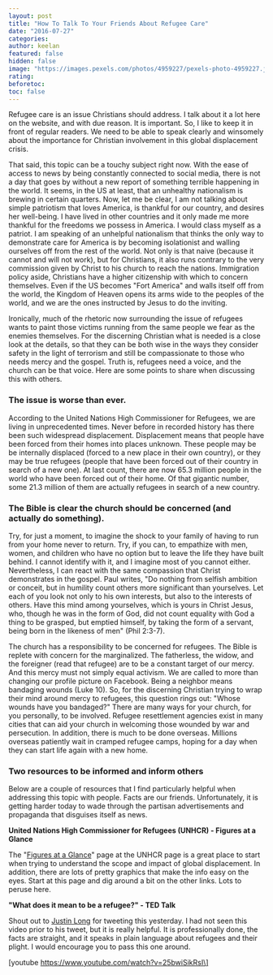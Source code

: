 ```yaml
---
layout: post
title: "How To Talk To Your Friends About Refugee Care"
date: "2016-07-27"
categories:
author: keelan
featured: false
hidden: false
image: "https://images.pexels.com/photos/4959227/pexels-photo-4959227.jpeg?auto=compress&cs=tinysrgb&w=1260&h=750&dpr=1"
rating:
beforetoc:
toc: false
---
```


Refugee care is an issue Christians should address. I talk about it a lot here on the website, and with due reason. It is important. So, I like to keep it in front of regular readers. We need to be able to speak clearly and winsomely about the importance for Christian involvement in this global displacement crisis.

That said, this topic can be a touchy subject right now. With the ease of access to news by being constantly connected to social media, there is not a day that goes by without a new report of something terrible happening in the world. It seems, in the US at least, that an unhealthy nationalism is brewing in certain quarters. Now, let me be clear, I am not talking about simple patriotism that loves America, is thankful for our country, and desires her well-being. I have lived in other countries and it only made me more thankful for the freedoms we possess in America. I would class myself as a patriot. I am speaking of an unhelpful nationalism that thinks the only way to demonstrate care for America is by becoming isolationist and walling ourselves off from the rest of the world. Not only is that naive (because it cannot and will not work), but for Christians, it also runs contrary to the very commission given by Christ to his church to reach the nations. Immigration policy aside, Christians have a higher citizenship with which to concern themselves. Even if the US becomes "Fort America" and walls itself off from the world, the Kingdom of Heaven opens its arms wide to the peoples of the world, and we are the ones instructed by Jesus to do the inviting.

Ironically, much of the rhetoric now surrounding the issue of refugees wants to paint those victims running from the same people we fear as the enemies themselves. For the discerning Christian what is needed is a close look at the details, so that they can be both wise in the ways they consider safety in the light of terrorism and still be compassionate to those who needs mercy and the gospel. Truth is, refugees need a voice, and the church can be that voice. Here are some points to share when discussing this with others.

### The issue is worse than ever.

According to the United Nations High Commissioner for Refugees, we are living in unprecedented times. Never before in recorded history has there been such widespread displacement. Displacement means that people have been forced from their homes into places unknown. These people may be be internally displaced (forced to a new place in their own country), or they may be true refugees (people that have been forced out of their country in search of a new one). At last count, there are now 65.3 million people in the world who have been forced out of their home. Of that gigantic number, some 21.3 million of them are actually refugees in search of a new country.

### The Bible is clear the church should be concerned (and actually do something).

Try, for just a moment, to imagine the shock to your family of having to run from your home never to return. Try, if you can, to empathize with men, women, and children who have no option but to leave the life they have built behind. I cannot identify with it, and I imagine most of you cannot either. Nevertheless, I can react with the same compassion that Christ demonstrates in the gospel. Paul writes, "Do nothing from selfish ambition or conceit, but in humility count others more significant than yourselves. Let each of you look not only to his own interests, but also to the interests of others. Have this mind among yourselves, which is yours in Christ Jesus, who, though he was in the form of God, did not count equality with God a thing to be grasped, but emptied himself, by taking the form of a servant, being born in the likeness of men" (Phil 2:3-7).

The church has a responsibility to be concerned for refugees. The Bible is replete with concern for the marginalized. The fatherless, the widow, and the foreigner (read that refugee) are to be a constant target of our mercy. And this mercy must not simply equal activism. We are called to more than changing our profile picture on Facebook. Being a neighbor means bandaging wounds (Luke 10). So, for the discerning Christian trying to wrap their mind around mercy to refugees, this question rings out: "Whose wounds have you bandaged?" There are many ways for your church, for you personally, to be involved. Refugee resettlement agencies exist in many cities that can aid your church in welcoming those wounded by war and persecution. In addition, there is much to be done overseas. Millions overseas patiently wait in cramped refugee camps, hoping for a day when they can start life again with a new home.

### Two resources to be informed and inform others

Below are a couple of resources that I find particularly helpful when addressing this topic with people. Facts are our friends. Unfortunately, it is getting harder today to wade through the partisan advertisements and propaganda that disguises itself as news.

**United Nations High Commissioner for Refugees (UNHCR) - Figures at a Glance**

The "[Figures at a Glance](http://www.unhcr.org/en-us/figures-at-a-glance.html)" page at the UNHCR page is a great place to start when trying to understand the scope and impact of global displacement. In addition, there are lots of pretty graphics that make the info easy on the eyes. Start at this page and dig around a bit on the other links. Lots to peruse here.

**"What does it mean to be a refugee?" - TED Talk**

Shout out to [Justin Long](https://twitter.com/justindlong/status/758006479530102785) for tweeting this yesterday. I had not seen this video prior to his tweet, but it is really helpful. It is professionally done, the facts are straight, and it speaks in plain language about refugees and their plight. I would encourage you to pass this one around.

\[youtube https://www.youtube.com/watch?v=25bwiSikRsI\]
